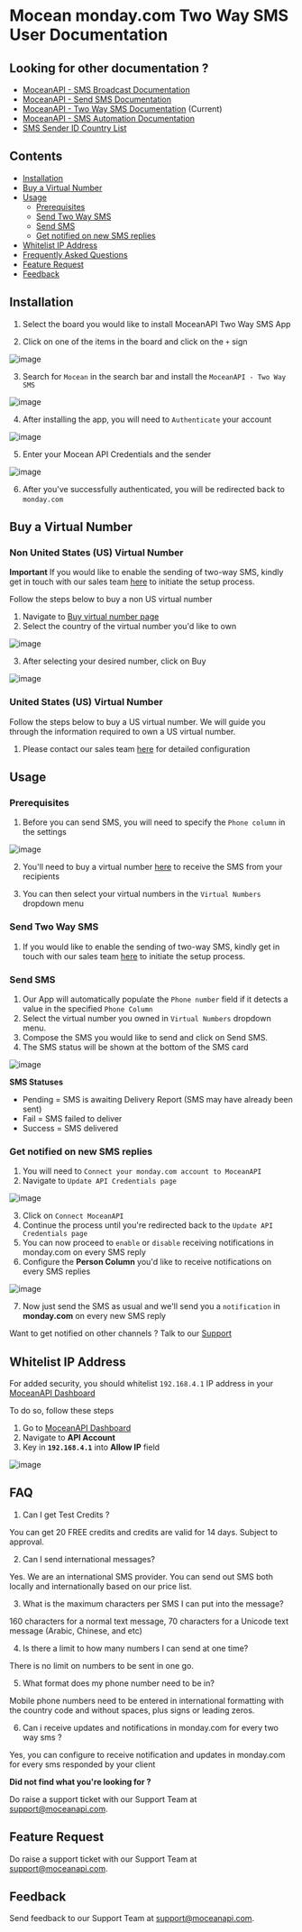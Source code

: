 # Mocean monday.com Two Way SMS User Documentation

## Looking for other documentation ?
- [MoceanAPI - SMS Broadcast Documentation](https://moceanapi.github.io/monday-dashboard/)
- [MoceanAPI - Send SMS Documentation](https://moceanapi.github.io/monday-item/) 
- [MoceanAPI - Two Way SMS Documentation](https://moceanapi.github.io/monday-two-way/) (Current)
- [MoceanAPI - SMS Automation Documentation](https://moceanapi.github.io/monday-automation/)
- [SMS Sender ID Country List](https://moceanapi.github.io/monday/)

## Contents
- [Installation](#installation)
- [Buy a Virtual Number](#buy-a-virtual-number)
- [Usage](#usage)
    - [Prerequisites](#prerequisites)
    - [Send Two Way SMS](#send-two-way-sms)
    - [Send SMS](#send-sms)
    - [Get notified on new SMS replies](#get-notified-on-new-sms-replies)
- [Whitelist IP Address](#whitelist-ip-address)
- [Frequently Asked Questions](#faq)
- [Feature Request](#feature-request)
- [Feedback](#feedback)

## Installation

1. Select the board you would like to install MoceanAPI Two Way SMS App

2. Click on one of the items in the board and click on the `+` sign

![image](https://user-images.githubusercontent.com/24620178/153553705-bdb6e98f-0b16-4386-9283-aa0121e28589.png)

3. Search for `Mocean` in the search bar and install the `MoceanAPI - Two Way SMS`

![image](https://user-images.githubusercontent.com/24620178/212603128-99102bc7-156b-4f11-8c66-9ca5ea73eb93.png)

4. After installing the app, you will need to `Authenticate` your account

![image](https://user-images.githubusercontent.com/24620178/153554028-b92b902d-3758-43e6-a50f-7ddce1541673.png)

5. Enter your Mocean API Credentials and the sender

![image](https://user-images.githubusercontent.com/24620178/206361287-89fdabaf-15ea-498a-9f22-4654b0653a38.png)

6. After you've successfully authenticated, you will be redirected back to `monday.com`

## Buy a Virtual Number

### Non United States (US) Virtual Number

**Important** If you would like to enable the sending of two-way SMS, kindly get in touch with our sales team [here](mailto:sales@moceanapi.com) to initiate the setup process.

Follow the steps below to buy a non US virtual number
1. Navigate to [Buy virtual number page](https://dashboard.moceanapi.com/number/show)
2. Select the country of the virtual number you'd like to own

![image](https://user-images.githubusercontent.com/24620178/220541278-a7a796a6-3858-4994-94df-0578e15d6ed8.png)

3. After selecting your desired number, click on Buy

![image](https://user-images.githubusercontent.com/24620178/220541846-631cba9a-163c-4469-abe5-8d1f01efc5c2.png)

### United States (US) Virtual Number

Follow the steps below to buy a US virtual number. We will guide you through the information required to own a US virtual number.

1. Please contact our sales team [here](mailto:sales@moceanapi.com) for detailed configuration

## Usage
### Prerequisites
1. Before you can send SMS, you will need to specify the `Phone column` in the settings

![image](https://user-images.githubusercontent.com/24620178/220550902-106c3c77-01f3-4da6-9b42-b0dfae30d21a.png)

2. You'll need to buy a virtual number [here](#buy-a-virtual-number) to receive the SMS from your recipients

3. You can then select your virtual numbers in the `Virtual Numbers` dropdown menu

### Send Two Way SMS

1. If you would like to enable the sending of two-way SMS, kindly get in touch with our sales team [here](mailto:sales@moceanapi.com) to initiate the setup process.

### Send SMS

1. Our App will automatically populate the `Phone number` field if it detects a value in the specified `Phone Column`
2. Select the virtual number you owned in `Virtual Numbers` dropdown menu.
3. Compose the SMS you would like to send and click on Send SMS.
4. The SMS status will be shown at the bottom of the SMS card

![image](https://user-images.githubusercontent.com/24620178/220551544-f31aea05-00b0-48ab-ae74-eb5747de21f7.png)

**SMS Statuses**
- Pending = SMS is awaiting Delivery Report (SMS may have already been sent)
- Fail = SMS failed to deliver
- Success = SMS delivered

### Get notified on new SMS replies

1. You will need to `Connect your monday.com account to MoceanAPI`
2. Navigate to `Update API Credentials page`

![image](https://user-images.githubusercontent.com/24620178/220545760-55f66576-0c32-4f3b-af67-bacc5af96339.png)

3. Click on `Connect MoceanAPI`
4. Continue the process until you're redirected back to the `Update API Credentials page`
5. You can now proceed to `enable` or `disable` receiving notifications in monday.com on every SMS reply
6. Configure the **Person Column** you'd like to receive notifications on every SMS replies

![image](https://user-images.githubusercontent.com/24620178/220549544-89966ee0-6e78-46a2-b6f4-9113c3542359.png)

7. Now just send the SMS as usual and we'll send you a `notification` in **monday.com** on every new SMS reply

Want to get notified on other channels ? Talk to our [Support](#feature-request)

## Whitelist IP Address

For added security, you should whitelist `192.168.4.1` IP address in your [MoceanAPI Dashboard](https://dashboard.moceanapi.com)

To do so, follow these steps

1. Go to [MoceanAPI Dashboard](https://dashboard.moceanapi.com/user/apisetting)
2. Navigate to **API Account** 
3. Key in **`192.168.4.1`** into **Allow IP** field

![image](https://user-images.githubusercontent.com/24620178/200761674-1ccb6e6c-2d7b-499d-bef6-ee47a3e2a624.png)

## FAQ
1. Can I get Test Credits ?

You can get 20 FREE credits and credits are valid for 14 days. Subject to approval.

2. Can I send international messages?

Yes. We are an international SMS provider. You can send out SMS both locally and internationally based on our price list.

3. What is the maximum characters per SMS I can put into the message?

160 characters for a normal text message, 70 characters for a Unicode text message (Arabic, Chinese, and etc)

4. Is there a limit to how many numbers I can send at one time?

There is no limit on numbers to be sent in one go.

5. What format does my phone number need to be in?

Mobile phone numbers need to be entered in international formatting with the country code and without spaces, plus signs or leading zeros.

6. Can i receive updates and notifications in monday.com for every two way sms ?

Yes, you can configure to receive notification and updates in monday.com for every sms responded by your client

**Did not find what you're looking for ?**

Do raise a support ticket with our Support Team at [support@moceanapi.com](mailto:support@moceanapi.com).

## Feature Request
Do raise a support ticket with our Support Team at [support@moceanapi.com](mailto:support@moceanapi.com).

## Feedback
Send feedback to our Support Team at [support@moceanapi.com](mailto:support@moceanapi.com).
